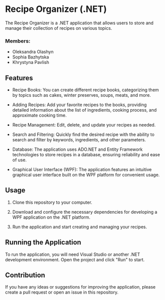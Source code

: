# Recipe Organizer (.NET)

The Recipe Organizer is a .NET application that allows users to store and manage their collection of recipes on various topics.

### Members:
- Oleksandra Olashyn
- Sophia Bazhytska
- Khrystyna Pavlish


## Features

- Recipe Books: You can create different recipe books, categorizing them by topics such as cakes, winter preserves, soups, meats, and more.

- Adding Recipes: Add your favorite recipes to the books, providing detailed information about the list of ingredients, cooking process, and approximate cooking time.

- Recipe Management: Edit, delete, and update your recipes as needed.

- Search and Filtering: Quickly find the desired recipe with the ability to search and filter by keywords, ingredients, and other parameters.

- Database: The application uses ADO.NET and Entity Framework technologies to store recipes in a database, ensuring reliability and ease of use.

- Graphical User Interface (WPF): The application features an intuitive graphical user interface built on the WPF platform for convenient usage.

## Usage

1. Clone this repository to your computer.

2. Download and configure the necessary dependencies for developing a WPF application on the .NET platform.

3. Run the application and start creating and managing your recipes.

## Running the Application

To run the application, you will need Visual Studio or another .NET development environment. Open the project and click "Run" to start.

## Contribution

If you have any ideas or suggestions for improving the application, please create a pull request or open an issue in this repository.
